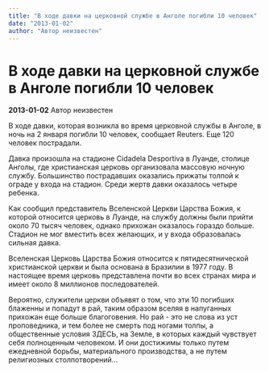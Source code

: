 ```yaml
---
title: "В ходе давки на церковной службе в Анголе погибли 10 человек"
date: "2013-01-02"
author: "Автор неизвестен"
---
```


# В ходе давки на церковной службе в Анголе погибли 10 человек

**2013-01-02** Автор неизвестен

В ходе давки, которая возникла во время церковной службы в Анголе, в ночь на 2 января погибли 10 человек, сообщает Reuters. Еще 120 человек пострадали.

Давка произошла на стадионе Cidadela Desportiva в Луанде, столице Анголы, где христианская церковь организовала массовую ночную службу. Большинство пострадавших оказались прижаты толпой к ограде у входа на стадион. Среди жертв давки оказалось четыре ребенка.

Как сообщил представитель Вселенской Церкви Царства Божия, к которой относится церковь в Луанде, на службу должны были прийти около 70 тысяч человек, однако прихожан оказалось гораздо больше. Стадион не мог вместить всех желающих, и у входа образовалась сильная давка.

Вселенская Церковь Царства Божия относится к пятидесятнической христианской церкви и была основана в Бразилии в 1977 году. В настоящее время церковь представлена почти во всех странах мира и имеет около 8 миллионов последователей.

Вероятно, служители церкви объявят о том, что эти 10 погибших блаженны и попадут в рай, таким образом вселяя в напуганных прихожан еще больше благоговения. Но рай - это не слова из уст проповедника, и тем более не смерть под ногами толпы, а общественные условия ЗДЕСЬ, на Земле, в которых каждый чувствует себя полноценным человеком. И они достижимы только путем ежедневной борьбы, материального производства, а не путем религиозных столпотворений...